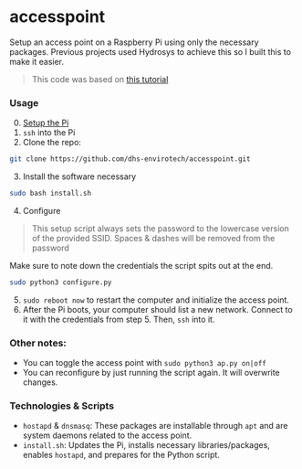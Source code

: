 # accesspoint

[this tutorial]: https://www.raspberrypi.com/documentation/computers/configuration.html#before-you-begin

Setup an access point on a Raspberry Pi using only the necessary packages. Previous projects used Hydrosys to achieve this so I built this to make it easier.

> This code was based on [this tutorial]

### Usage
0. [Setup the Pi](https://github.com/orgs/dhs-envirotech/discussions/6)
1. `ssh` into the Pi
2. Clone the repo:
```bash
git clone https://github.com/dhs-envirotech/accesspoint.git
```
3. Install the software necessary
```bash
sudo bash install.sh
```
4. Configure
> This setup script always sets the password to the lowercase version of the provided SSID. Spaces & dashes will be removed from the password

Make sure to note down the credentials the script spits out at the end.
```bash
sudo python3 configure.py
```
5. `sudo reboot now` to restart the computer and initialize the access point.
6. After the Pi boots, your computer should list a new network. Connect to it with the credentials from step 5. Then, `ssh` into it.

### Other notes:
- You can toggle the access point with `sudo python3 ap.py on|off`
- You can reconfigure by just running the script again. It will overwrite changes.

### Technologies & Scripts
- `hostapd` & `dnsmasq`: These packages are installable through `apt` and are system daemons related to the access point.
- `install.sh`: Updates the Pi, installs necessary libraries/packages, enables `hostapd`, and prepares for the Python script.
